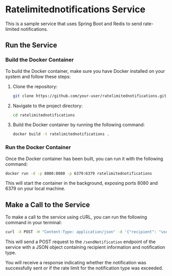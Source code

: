 # Ratelimitednotifications Service

This is a sample service that uses Spring Boot and Redis to send rate-limited notifications.

## Run the Service

### Build the Docker Container

To build the Docker container, make sure you have Docker installed on your system and follow these steps:

1. Clone the repository:

    ```bash
    git clone https://github.com/your-user/ratelimitednotifications.git
    ```

2. Navigate to the project directory:

    ```bash
    cd ratelimitednotifications
    ```

3. Build the Docker container by running the following command:

    ```bash
    docker build -t ratelimitednotifications .
    ```

### Run the Docker Container

Once the Docker container has been built, you can run it with the following command:

```bash
docker run -d -p 8080:8080 -p 6379:6379 ratelimitednotifications
```

This will start the container in the background, exposing ports 8080 and 6379 on your local machine.

## Make a Call to the Service

To make a call to the service using cURL, you can run the following command in your terminal:

```bash
curl -X POST -H "Content-Type: application/json" -d '{"recipient": "user@example.com", "notificationType": "Status"}' http://localhost:8080/sendNotification
```

This will send a POST request to the `/sendNotification` endpoint of the service with a JSON object containing recipient information and notification type.

You will receive a response indicating whether the notification was successfully sent or if the rate limit for the notification type was exceeded.